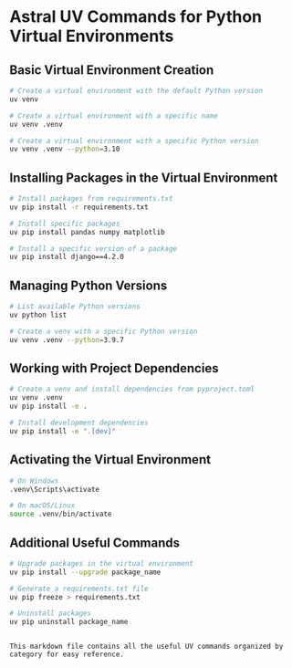 # Astral UV Commands for Python Virtual Environments

## Basic Virtual Environment Creation

```bash
# Create a virtual environment with the default Python version
uv venv

# Create a virtual environment with a specific name
uv venv .venv

# Create a virtual environment with a specific Python version
uv venv .venv --python=3.10
```

## Installing Packages in the Virtual Environment

```bash
# Install packages from requirements.txt
uv pip install -r requirements.txt

# Install specific packages
uv pip install pandas numpy matplotlib

# Install a specific version of a package
uv pip install django==4.2.0
```

## Managing Python Versions

```bash
# List available Python versions
uv python list

# Create a venv with a specific Python version
uv venv .venv --python=3.9.7
```

## Working with Project Dependencies

```bash
# Create a venv and install dependencies from pyproject.toml
uv venv .venv
uv pip install -e .

# Install development dependencies
uv pip install -e ".[dev]"
```

## Activating the Virtual Environment

```bash
# On Windows
.venv\Scripts\activate

# On macOS/Linux
source .venv/bin/activate
```

## Additional Useful Commands

```bash
# Upgrade packages in the virtual environment
uv pip install --upgrade package_name

# Generate a requirements.txt file
uv pip freeze > requirements.txt

# Uninstall packages
uv pip uninstall package_name
```
```

This markdown file contains all the useful UV commands organized by category for easy reference.